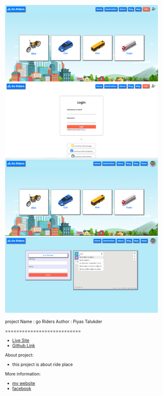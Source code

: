 <img src="Screenshot_14.png"/>
<img src="Screenshot_15.png"/>
<img src="Screenshot_16.png"/>
<img src="Screenshot_17.png"/>


<br/>
<br/>
project Name : go Riders 
Author : Piyas Talukder

===========================

- [Live Site](https://go-riders-67527.web.app/)
- [Github Link](https://github.com/Porgramming-Hero-web-course/react-auth-piyas1234)
 

About project:
 
- this project is about ride place 


More information:
- [my website ](http://piyass.com)
- [facebook](https://web.facebook.com/piyastalukderr/)



